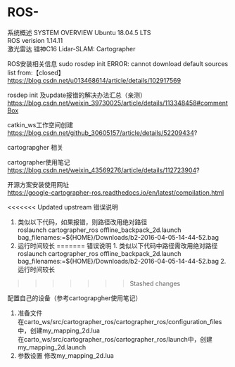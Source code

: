 # ROS-

系统概述  SYSTEM OVERVIEW 
  Ubuntu 18.04.5 LTS  
  ROS verision 1.14.11  
  激光雷达  镭神C16 
  Lidar-SLAM: Cartographer  

ROS安装相关信息
  sudo rosdep init ERROR: cannot download default sources list from:【closed】
  https://blog.csdn.net/u013468614/article/details/102917569

  rosdep init 及update报错的解决办法汇总（亲测）    
  https://blog.csdn.net/weixin_39730025/article/details/113348458#commentBox
  
  catkin_ws工作空间创建   
  https://blog.csdn.net/github_30605157/article/details/52209434?


cartograpgher 相关

  cartographer使用笔记    
  https://blog.csdn.net/weixin_43569276/article/details/112723904?

  开源方案安装使用网址  
  https://google-cartographer-ros.readthedocs.io/en/latest/compilation.html

<<<<<<< Updated upstream
错误说明
  1. 类似以下代码，如果报错，则路径改用绝对路径                           
  roslaunch cartographer_ros offline_backpack_2d.launch bag_filenames:=${HOME}/Downloads/b2-2016-04-05-14-44-52.bag
  2. 运行时间较长
=======
  错误说明
    1. 类似以下代码中路径需改用绝对路径                           
    roslaunch cartographer_ros offline_backpack_2d.launch bag_filenames:=${HOME}/Downloads/b2-2016-04-05-14-44-52.bag
    2. 运行时间较长
>>>>>>> Stashed changes

  配置自己的设备（参考cartograpgher使用笔记）
  1. 准备文件   
    在carto_ws/src/cartographer_ros/cartographer_ros/configuration_files中，创建my_mapping_2d.lua    
    在carto_ws/src/cartographer_ros/cartographer_ros/launch中，创建my_mapping_2d.launch
  2. 参数设置
    修改my_mapping_2d.lua
